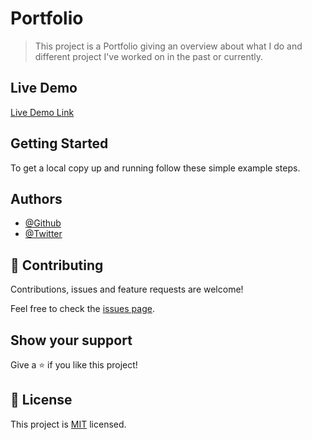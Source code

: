 # Portfolio

> This project is a Portfolio giving an overview about what I do and different project I've worked on in the past or currently.



## Live Demo 

[Live Demo Link](https://nevillionaire.github.io/portfolio)


## Getting Started
To get a local copy up and running follow these simple example steps.


## Authors

- [@Github](https://github.com/nevillionaire)
- [@Twitter](https://twitter.com/nevillionaire)

## 🤝 Contributing

Contributions, issues and feature requests are welcome!

Feel free to check the [issues page](../../issues/).

## Show your support

Give a ⭐️ if you like this project!

## 📝 License

This project is [MIT](./LICENSE) licensed.
